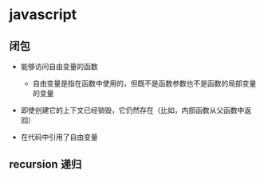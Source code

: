 # javascript

## 闭包

* 能够访问自由变量的函数
  * 自由变量是指在函数中使用的，但既不是函数参数也不是函数的局部变量的变量

* 即使创建它的上下文已经销毁，它仍然存在（比如，内部函数从父函数中返回）
* 在代码中引用了自由变量

## recursion 递归

